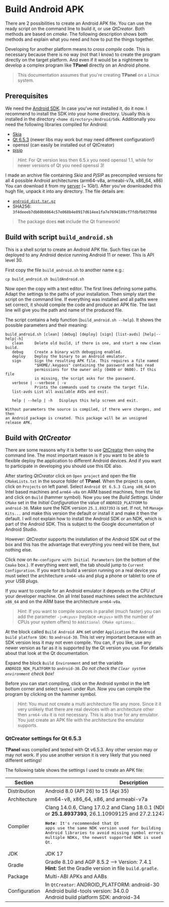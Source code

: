 # Build Android APK

There are 2 possibilities to create an Android APK file. You can use the ready
script on the command line to build it, or use _QtCreator_. Both methods are
based on _cmake_. The following description shows both methods and explain what
you need and how to put the things together.

Developing for another platform means to _cross compile_ code. This is necessary
because there is no way (not that I know) to create the program directly on the
target platform. And even if it would be a nightmere to develop a complex
program like **TPanel** directly on an Android phone.

> This documentation assumes that you're creating **TPanel** on a Linux system.

## Prerequisites

We need the [Android SDK](https://developer.android.com/). In case you've not
installed it, do it now. I recommend to install the SDK into your home
directory. Usually this is installed in the directory `<home directory>/Android/Sdk`.
Additionally you need the following libraries compiled for Android:

- [Skia](https://skia.org)
- [Qt 6.5.3](https://doc.qt.io/qt-6/) (newer libs may work but may need different configuration!)
- openssl (can easily be installed out of QtCreator)
- [pjsip](https://www.pjsip.org)

> _Hint_: For Qt version less then 6.5.x you need openssl 1.1, while for newer
versions of Qt you need openssl 3!

I made an archive file containing _Skia_ and _PjSIP_ as precompiled versions for
all 4 possible Android architectures (arm64-v8a, armeabi-v7a, x86_64, x86) You
can download it from my [server](https://www.theosys.at/download/android_dist.tar.gz) (~ 1Gb!).
After you've downloaded this hugh file, unpack it into any directory. The file
details are:

- [`android_dist.tar.gz`](https://www.theosys.at/download/android_dist.tar.gz)
- SHA256: `3f4deeeb7db60b0864c57e068b4e8917d614ee1fa7e7694189cf7fdbfb0379b8`

> The package does **not** include the Qt framework!

## Build with script `build_android.sh`

This is a shell script to create an Android APK file. Such files can be deployed
to any Android device running Android 11 or newer. This is API level 30.

First copy the file `build_android.sh` to another name e.g.:

    cp build_android.sh buildAndroid.sh

Now open the copy with a text editor. The first lines defining some paths.
Adapt the settings to the paths of your installation. Then simply start the
script on the command line. If everything was installed and all paths were set
correct, it should compile the code and produce an APK file. The last line will
give you the path and name of the produced file.

The script contains a help function (`build_android.sh --help`). It shows the
possible parameters and their meaning:

```
build_android.sh [clean] [debug] [deploy] [sign] [list-avds] [help|--help|-h]
   clean     Delete old build, if there is one, and start a new clean build.
   debug     Create a binary with debugging enabled.
   deploy    Deploy the binary to an Android emulator.
   sign      Sign the resulting APK file. This requires a file named
             "$HOME/.keypass" containing the password and has read
             permissions for the owner only (0400 or 0600). If this file
             is missing, the script asks for the password.
   verbose | --verbose | -v
             Prints the commands used to create the target file.
   list-avds List all available AVDs and exit.

   help | --help | -h   Displays this help screen and exit.

Without parameters the source is compiled, if there were changes, and then
an Android package is created. This package will be an unsigned release APK.
```

## Build with _QtCreator_

There are some reasons why it is better to use [QtCreator](https://www.qt.io/product/development-tools)
then using the command line. The most important reason is if you want to be able
to flexible deploy the application to different Android devices. And if you want
to participate in developing you should use this IDE also.

After starting _QtCreator_ click on `Open project` and open the file
`CMakeLists.txt` in the source folder of **TPanel**. When the project is open,
click on `Projects` on left panel. Select `Android Qt 6.5.3 CLang x86_64` on
Intel based machines and `arm64-v8a` on ARM based machines, from the list and
click on `Build` (hammer symbol). Now you see the _Build Settings_. Under 
`CMake` set in the _Initial Configuration_ the value of `ANDROID_PLATFORM`
to `android-30`. Make sure the NDK version `25.1.8937393` is set. If not, hit
`Manage Kits...` and make this version the default or install it and make it
then the default. I will not explain how to install the Android SDK or an NDK,
which is part of the Android SDK. This is subject to the Google documentation
of Android Studio.

However: *QtCreator* supports the installation of the Android SDK out of the box
and this has the advantage that everything you need will be there, but nothing
else.

Click now on `Re-configure with Initial Parameters` (on the bottom of the
`Cmake` box.). If everything went well, the tab should jump to 
`Current Configuration`. If you want to build a version running on a real device
you must select the architecture `arm64-v8a` and plug a phone or tablet to one
of your USB plugs.

If you want to compile for an Android emulator it depends on the CPU of your
developer machine. On all Intel based machines select the architecture `x86_64`
and on the ARM base the architecture `arm64-v8a`.

> _Hint_: If you want to compile sources in parallel (much faster) you can add
the parameter `-j<#cpus>` (replace `<#cpus>` with the number of CPUs your
system offers) to `Additional CMake options:`.

At the block called `Build Android APK` set under `Application` the
`Android build platform SDK:` to `android-30`. This ist very important because
with an SDK version less it may not even compile. You can, if you like, use any
newer version as far as it is supported by the Qt version you use. For details
about that look at the Qt documentation.

Expand the block `Build Environment` and set the variable `ANDROID_NDK_PLATFORM`
to `android-30`. _Do not check the `Clear system environment` check box!_

Before you can start compiling, click on the Android symbol in the left bottom
corner and select `tpanel` under _Run_. Now you can compile the program by
clicking on the hammer symbol.

> _Hint_: You must not create a multi architecture file any more. Since it it
very unlikely that there are real devices with an architecture other then
`arm64-v8a` it is not necessary. This is also true for any emulator. You just
create an APK file with the architecture the emulator supports.

### QtCreator settings for Qt 6.5.3

**TPanel** was compiled and tested with Qt v6.5.3. Any other version may or may
not work. If you use another version it is very likely that you need different
settings!

The following table shows the settings I used to create an APK file:

|Section|Description|
|-------|-----------|
|Distribution|Android 8.0 (API 26) to 15 (Api 35)|
|Architecture|arm64-v8, x86_64, x86, and armeabi-v7a|
|Compiler|Clang 14.0.6, Clang 17.0.2 and Clang 18.0.1 (NDK r25b, r26b and r27c or **25.1.8937393**, 26.1.10909125 and 27.2.12479018)<br/><pre><b><i>Note</b>:</i> It's recommended that Qt apps use the same NDK version used for building the official Qt for Android libraries to avoid missing symbol errors. In releases supporting multiple NDKs, the newest supported NDK is used for building Qt.</pre>|
|JDK|JDK 17|
|Gradle|Gradle 8.10 and AGP 8.5.2 --> Version: 7.4.1<br/><b>Hint:</b> Set the Gradle version in file `build.gradle`.|
|Package|Multi-ABI APKs and AABs|
|Configuration|In `QtCreator`: ANDROID_PLATFORM: android-30<br/>Android build-tools version: 34.0.0<br/>Android build platform SDK: android-34|
